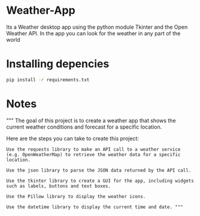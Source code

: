# Weather-App

Its a Weather desktop app using the python module Tkinter and the Open Weather API.
In the app you can look for the weather in any part of the world

# Installing depencies

```bash
pip install -r requirements.txt

```


# Notes

""" The goal of this project is to create a weather app that shows the current weather conditions and forecast for a specific location.

Here are the steps you can take to create this project:

    Use the requests library to make an API call to a weather service (e.g. OpenWeatherMap) to retrieve the weather data for a specific location.

    Use the json library to parse the JSON data returned by the API call.

    Use the tkinter library to create a GUI for the app, including widgets such as labels, buttons and text boxes.

    Use the Pillow library to display the weather icons.

    Use the datetime library to display the current time and date. """